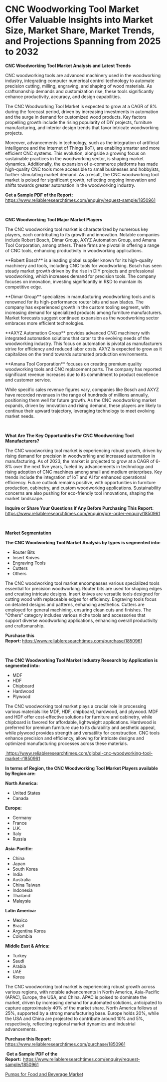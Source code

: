 <p><h1>CNC Woodworking Tool Market Offer Valuable Insights into Market Size, Market Share, Market Trends, and Projections Spanning from 2025 to 2032</h1></p><p><strong>CNC Woodworking Tool Market Analysis and Latest Trends</strong></p>
<p><p>CNC woodworking tools are advanced machinery used in the woodworking industry, integrating computer numerical control technology to automate precision cutting, milling, engraving, and shaping of wood materials. As craftsmanship demands and customization rise, these tools significantly enhance productivity, accuracy, and design capabilities.</p><p>The CNC Woodworking Tool Market is expected to grow at a CAGR of 8% during the forecast period, driven by increasing investments in automation and the surge in demand for customized wood products. Key factors propelling growth include the rising popularity of DIY projects, furniture manufacturing, and interior design trends that favor intricate woodworking projects. </p><p>Moreover, advancements in technology, such as the integration of artificial intelligence and the Internet of Things (IoT), are enabling smarter and more efficient CNC systems. This evolution, alongside a growing focus on sustainable practices in the woodworking sector, is shaping market dynamics. Additionally, the expansion of e-commerce platforms has made high-quality CNC tools more accessible to small businesses and hobbyists, further stimulating market demand. As a result, the CNC woodworking tool market is poised for significant growth, reflecting ongoing innovation and shifts towards greater automation in the woodworking industry.</p></p>
<p><strong>Get a Sample PDF of the Report:&nbsp;</strong> <a href="https://www.reliableresearchtimes.com/enquiry/request-sample/1850961?utm_campaign=1940&utm_medium=2&utm_source=Github&utm_content=ia&utm_term=07012025&utm_id=cnc-woodworking-tool">https://www.reliableresearchtimes.com/enquiry/request-sample/1850961</a></p>
<p>&nbsp;</p>
<p><strong>CNC Woodworking Tool Major Market Players</strong></p>
<p><p>The CNC woodworking tool market is characterized by numerous key players, each contributing to its growth and innovation. Notable companies include Robert Bosch, Dimar Group, AXYZ Automation Group, and Amana Tool Corporation, among others. These firms are pivotal in offering a range of CNC tools, enhancing productivity in woodworking applications.</p><p>**Robert Bosch** is a leading global supplier known for its high-quality machinery and tools, including CNC tools for woodworking. Bosch has seen steady market growth driven by the rise in DIY projects and professional woodworking, which increases demand for precision tools. The company focuses on innovation, investing significantly in R&D to maintain its competitive edge.</p><p>**Dimar Group** specializes in manufacturing woodworking tools and is renowned for its high-performance router bits and saw blades. The company has experienced growth in the custom tooling segment, with increasing demand for specialized products among furniture manufacturers. Market forecasts suggest continued expansion as the woodworking sector embraces more efficient technologies.</p><p>**AXYZ Automation Group** provides advanced CNC machinery with integrated automation solutions that cater to the evolving needs of the woodworking industry. This focus on automation is pivotal as manufacturers strive for efficiency and reduced labor costs. AXYZ is expected to grow as it capitalizes on the trend towards automated production environments.</p><p>**Amana Tool Corporation** focuses on creating premium quality woodworking tools and CNC replacement parts. The company has reported significant revenue increases due to its commitment to product excellence and customer service.</p><p>While specific sales revenue figures vary, companies like Bosch and AXYZ have recorded revenues in the range of hundreds of millions annually, positioning them well for future growth. As the CNC woodworking market expands, driven by innovation and rising demand, these players are likely to continue their upward trajectory, leveraging technology to meet evolving market needs.</p></p>
<p>&nbsp;</p>
<p><strong>What Are The Key Opportunities For CNC Woodworking Tool Manufacturers?</strong></p>
<p><p>The CNC woodworking tool market is experiencing robust growth, driven by rising demand for precision in woodworking and increased automation in manufacturing. As of 2023, the market is projected to grow at a CAGR of 6-8% over the next five years, fueled by advancements in technology and rising adoption of CNC machines among small and medium enterprises. Key trends include the integration of IoT and AI for enhanced operational efficiency. Future outlook remains positive, with opportunities in furniture production, cabinetry, and custom woodworking applications. Sustainability concerns are also pushing for eco-friendly tool innovations, shaping the market landscape.</p></p>
<p><strong>Inquire or Share Your Questions If Any Before Purchasing This Report:</strong> <a href="https://www.reliableresearchtimes.com/enquiry/pre-order-enquiry/1850961?utm_campaign=1940&utm_medium=2&utm_source=Github&utm_content=ia&utm_term=07012025&utm_id=cnc-woodworking-tool">https://www.reliableresearchtimes.com/enquiry/pre-order-enquiry/1850961</a></p>
<p>&nbsp;</p>
<p><strong>Market Segmentation</strong></p>
<p><strong>The CNC Woodworking Tool Market Analysis by types is segmented into:</strong></p>
<p><ul><li>Router Bits</li><li>Insert Knives</li><li>Engraving Tools</li><li>Cutters</li><li>Others</li></ul></p>
<p><p>The CNC woodworking tool market encompasses various specialized tools essential for precision woodworking. Router bits are used for shaping edges and creating intricate designs. Insert knives are versatile tools designed for cutting wood with replaceable edges for efficiency. Engraving tools focus on detailed designs and patterns, enhancing aesthetics. Cutters are employed for general machining, ensuring clean cuts and finishes. The "Others" category includes various niche tools and accessories that support diverse woodworking applications, enhancing overall productivity and craftsmanship.</p></p>
<p><strong>Purchase this Report:&nbsp;</strong><a href="https://www.reliableresearchtimes.com/purchase/1850961?utm_campaign=1940&utm_medium=2&utm_source=Github&utm_content=ia&utm_term=07012025&utm_id=cnc-woodworking-tool">https://www.reliableresearchtimes.com/purchase/1850961</a></p>
<p>&nbsp;</p>
<p><strong>The CNC Woodworking Tool Market Industry Research by Application is segmented into:</strong></p>
<p><ul><li>MDF</li><li>HDF</li><li>Chipboard</li><li>Hardwood</li><li>Plywood</li></ul></p>
<p><p>The CNC woodworking tool market plays a crucial role in processing various materials like MDF, HDF, chipboard, hardwood, and plywood. MDF and HDF offer cost-effective solutions for furniture and cabinetry, while chipboard is favored for affordable, lightweight applications. Hardwood is preferred for premium furniture due to its durability and aesthetic appeal, while plywood provides strength and versatility for construction. CNC tools enhance precision and efficiency, allowing for intricate designs and optimized manufacturing processes across these materials.</p></p>
<p><a href="https://www.reliableresearchtimes.com/global-cnc-woodworking-tool-market-r1850961?utm_campaign=1940&utm_medium=2&utm_source=Github&utm_content=ia&utm_term=07012025&utm_id=cnc-woodworking-tool">&nbsp;https://www.reliableresearchtimes.com/global-cnc-woodworking-tool-market-r1850961</a></p>
<p><strong>In terms of Region, the CNC Woodworking Tool Market Players available by Region are:</strong></p>
<p>
    <p> <strong> North America: </strong>
        <ul>
            <li>United States</li>
            <li>Canada</li>
        </ul>
        </p> 
    <p> <strong> Europe: </strong>
        <ul>
            <li>Germany</li>
            <li>France</li>
            <li>U.K.</li>
            <li>Italy</li>
            <li>Russia</li>
        </ul>
        </p> 
    <p> <strong> Asia-Pacific: </strong>
        <ul>
            <li>China</li>
            <li>Japan</li>
            <li>South Korea</li>
            <li>India</li>
            <li>Australia</li>
            <li>China Taiwan</li>
            <li>Indonesia</li>
            <li>Thailand</li>
            <li>Malaysia</li>
        </ul>
        </p> 
    <p> <strong> Latin America: </strong>
        <ul>
            <li>Mexico</li>
            <li>Brazil</li>
            <li>Argentina Korea</li>
            <li>Colombia</li>
        </ul>
        </p> 
    <p> <strong> Middle East & Africa: </strong>
        <ul>
            <li>Turkey</li>
            <li>Saudi</li>
            <li>Arabia</li>
            <li>UAE</li>
            <li>Korea</li>
        </ul>
    </p>
    </p>
<p><p>The CNC woodworking tool market is experiencing robust growth across various regions, with notable advancements in North America, Asia-Pacific (APAC), Europe, the USA, and China. APAC is poised to dominate the market, driven by increasing demand for automated solutions, anticipated to capture approximately 40% of the market share. North America follows at 25%, supported by a strong manufacturing base. Europe holds 20%, while the USA and China are projected to contribute around 10% and 5%, respectively, reflecting regional market dynamics and industrial advancements.</p></p>
<p><strong>Purchase this Report: </strong><a href="https://www.reliableresearchtimes.com/purchase/1850961?utm_campaign=1940&utm_medium=2&utm_source=Github&utm_content=ia&utm_term=07012025&utm_id=cnc-woodworking-tool">https://www.reliableresearchtimes.com/purchase/1850961</a></p>
<p>&nbsp;<strong>Get a Sample PDF of the Report:&nbsp;&nbsp;</strong><a href="https://www.reliableresearchtimes.com/enquiry/request-sample/1850961?utm_campaign=1940&utm_medium=2&utm_source=Github&utm_content=ia&utm_term=07012025&utm_id=cnc-woodworking-tool">https://www.reliableresearchtimes.com/enquiry/request-sample/1850961</a></p>
<p><strong></strong></p>
<p><p><a href="https://github.com/marloy8/Market-Research-Report-List-6/blob/main/pumps-for-food-and-beverage-market.md?utm_campaign=1940&utm_medium=2&utm_source=Github&utm_content=ia&utm_term=07012025&utm_id=cnc-woodworking-tool">Pumps for Food and Beverage Market</a></p></p>